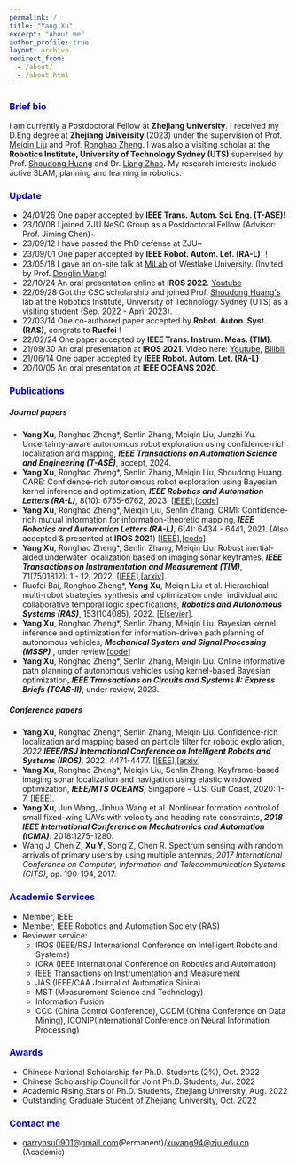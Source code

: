 ```yaml
---
permalink: /
title: "Yang Xu"
excerpt: "About me"
author_profile: true
layout: archive
redirect_from: 
  - /about/
  - /about.html
---
```


### <font color="#0000dd">Brief bio</font>

I am currently a Postdoctoral Fellow at **Zhejiang University**. I received my D.Eng degree at **Zhejiang University** (2023) under the supervision of Prof. [Meiqin Liu](https://person.zju.edu.cn/mliu) and Prof. [Ronghao Zheng](https://person.zju.edu.cn/ronghaozheng).  I was also a visiting scholar at the **Robotics Institute, University of Technology Sydney (UTS)** supervised by Prof. [Shoudong Huang](https://www.uts.edu.au/staff/shoudong.huang) and Dr. [Liang Zhao](https://profiles.uts.edu.au/Liang.Zhao). My research interests include active SLAM, planning and learning in robotics.

### <font color="#0000dd">Update</font>

- 24/01/26 One paper accepted by **IEEE Trans. Autom. Sci. Eng. (T-ASE)**!
- 23/10/08 I joined ZJU NeSC Group as a Postdoctoral Fellow (Advisor: Prof. Jiming Chen)~
- 23/09/12 I have passed the PhD defense at ZJU~
- 23/09/01 One paper accepted by **IEEE Robot. Autom. Let. (RA-L)** ！
- 23/05/18 I gave an on-site talk at [MiLab](https://milab.westlake.edu.cn/) of Westlake University. (Invited by Prof. [Donglin Wang](https://milab.westlake.edu.cn/index.html))
- 22/10/24 An oral presentation online at **IROS 2022**. [Youtube](https://youtu.be/t7awYSnC2dw)
- 22/09/28 Got the CSC scholarship and joined Prof. [Shoudong Huang's](https://www.uts.edu.au/staff/shoudong.huang) lab at the Robotics Institute, University of Technology Sydney (UTS) as a visiting student (Sep. 2022 - April 2023).
- 22/03/14 One co-authored paper accepted by **Robot. Auton. Syst. (RAS)**, congrats to **Ruofei** !
- 22/02/24 One paper accepted by **IEEE Trans. Instrum. Meas. (TIM)**.
- 21/09/30 An oral presentation at **IROS 2021**. Video here: [Youtube](https://youtu.be/pUcGST2W_m8), [Bilibili](https://www.bilibili.com/video/BV1vQ4y1e77y?share_source=copy_web)
- 21/06/14 One paper accepted by **IEEE Robot. Autom. Let. (RA-L)** .
- 20/10/05 An oral presentation at **IEEE OCEANS 2020**.

### <font color="#0000dd">Publications</font>

##### Journal papers

- **Yang Xu**, Ronghao Zheng\*, Senlin Zhang, Meiqin Liu, Junzhi Yu. Uncertainty-aware autonomous robot exploration using confidence-rich localization and mapping, ***IEEE Transactions on Automation Science and Engineering (T-ASE)***, accept, 2024. 
- **Yang Xu**, Ronghao Zheng\*, Senlin Zhang, Meiqin Liu, Shoudong Huang. CARE: Confidence-rich autonomous robot exploration using Bayesian kernel inference and optimization, ***IEEE Robotics and Automation Letters (RA-L)***, 8(10): 6755-6762, 2023. [[IEEE](https://ieeexplore.ieee.org/abstract/document/10243037)],[[code](https://github.com/Shepherd-Gregory/BKIO-Exploration)]
- **Yang Xu**, Ronghao Zheng\*, Meiqin Liu, Senlin Zhang. CRMI: Confidence-rich mutual information for information-theoretic mapping, ***IEEE Robotics and Automation Letters (RA-L)***, 6(4): 6434 - 6441, 2021. (Also accepted & presented at **IROS 2021**) [[IEEE](https://ieeexplore.ieee.org/document/9466474)],[[code](https://github.com/Shepherd-Gregory/CRMI)].
- **Yang Xu**, Ronghao Zheng\*, Senlin Zhang, Meiqin Liu. Robust inertial-aided underwater localization based on imaging sonar keyframes, ***IEEE Transactions on Instrumentation and Measurement (TIM)***, 71(7501812): 1 - 12, 2022. [[IEEE](https://ieeexplore.ieee.org/document/9729232)],[[arxiv](https://arxiv.org/abs/2106.16032)].
- Ruofei Bai, Ronghao Zheng\*, **Yang Xu**, Meiqin Liu et al. Hierarchical multi-robot strategies synthesis and optimization under individual and collaborative temporal logic specifications, ***Robotics and Autonomous Systems (RAS)***, 153(104085), 2022. [[Elsevier](https://doi.org/10.1016/j.robot.2022.104085)]. 
- **Yang Xu**, Ronghao Zheng\*, Senlin Zhang, Meiqin Liu. Bayesian kernel inference and optimization for information-driven path planning of autonomous vehicles, ***Mechanical System and Signal Processing (MSSP)*** , under review.[[code](https://github.com/Shepherd-Gregory/BKIO-IPP)]
- **Yang Xu**, Ronghao Zheng\*, Senlin Zhang, Meiqin Liu. Online informative path planning of autonomous vehicles using kernel-based Bayesian optimization, ***IEEE Transactions on Circuits and Systems II: Express Briefs (TCAS-II)***, under review, 2023.

##### Conference papers

- **Yang Xu**, Ronghao Zheng\*, Senlin Zhang, Meiqin Liu. Confidence-rich localization and mapping based on particle filter for robotic exploration, *2022 **IEEE/RSJ International Conference on Intelligent Robots and Systems (IROS)***, 2022: 4471-4477. [[IEEE](https://ieeexplore.ieee.org/document/9981251)],[[arxiv](https://arxiv.org/abs/2202.09631)]
- **Yang Xu**, Ronghao Zheng\*, Meiqin Liu, Senlin Zhang. Keyframe-based imaging sonar localization and navigation using elastic windowed optimization, ***IEEE/MTS OCEANS***, Singapore – U.S. Gulf Coast, 2020: 1-7. [[IEEE](https://ieeexplore.ieee.org/document/9389045)].
- **Yang Xu**, Jun Wang, Jinhua Wang et al. Nonlinear formation control of small fixed-wing UAVs with velocity and heading rate constraints, ***2018 IEEE International Conference on Mechatronics and Automation (ICMA)***. 2018:1275-1280.
- Wang J, Chen Z, **Xu Y**, Song Z, Chen R. Spectrum sensing with random arrivals of primary users by using multiple antennas, *2017 International Conference on Computer, Information and Telecommunication Systems (CITS)*, pp. 190-194, 2017.

### <font color="#0000dd">Academic Services</font>

- Member, IEEE 
- Member, IEEE Robotics and Automation Society (RAS)
- Reviewer service:
  - IROS (IEEE/RSJ International Conference on Intelligent Robots and Systems)
  - ICRA (IEEE International Conference on Robotics and Automation)
  - IEEE Transactions on Instrumentation and Measurement
  - JAS (IEEE/CAA Journal of Automatica Sinica)
  - MST (Measurement Science and Technology)
  - Information Fusion
  - CCC (China Control Conference), CCDM (China Conference on Data Mining), ICONIP(International Conference on Neural Information Processing)

### <font color="#0000dd">Awards</font>

- Chinese National Scholarship for Ph.D. Students (2%), Oct. 2022
- Chinese Scholarship Council for Joint Ph.D. Students, Jul. 2022
- Academic Rising Stars of Ph.D. Students, Zhejiang University, Aug. 2022
- Outstanding Graduate Student of Zhejiang University, Oct. 2022

### <font color="#0000dd">Contact me</font>

- garryhsu0901@gmail.com(Permanent)/xuyang94@zju.edu.cn (Academic)

